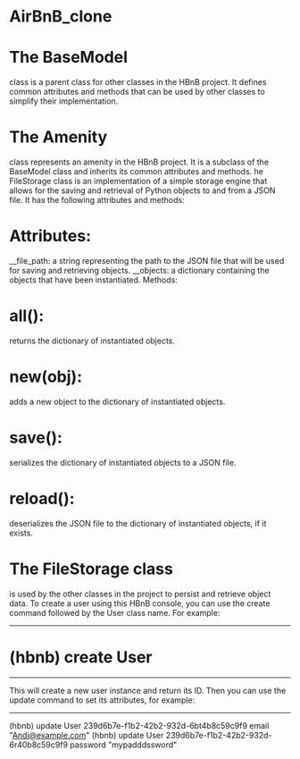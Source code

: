# AirBnB_clone
# The BaseModel
class is a parent class for other classes in the HBnB project. It defines common attributes and methods that can be used by other classes to simplify their implementation.
# The Amenity 
class represents an amenity in the HBnB project. It is a subclass of the BaseModel class and inherits its common attributes and methods.
he FileStorage class is an implementation of a simple storage engine that allows for the saving and retrieval of Python objects to and from a JSON file. It has the following attributes and methods:

# **Attributes:**

__file_path: a string representing the path to the JSON file that will be used for saving and retrieving objects.
__objects: a dictionary containing the objects that have been instantiated.
Methods:

# all():
returns the dictionary of instantiated objects.
# new(obj): 
adds a new object to the dictionary of instantiated objects.
# save():
serializes the dictionary of instantiated objects to a JSON file.
# reload():
deserializes the JSON file to the dictionary of instantiated objects, if it exists.
# The FileStorage class
is used by the other classes in the project to persist and retrieve object data.
To create a user using this HBnB console, you can use the create command followed by the User class name. For example:

*******************************************************************************************************
# (hbnb) create User
********************************************************************************
This will create a new user instance and return its ID. Then you can use the update command to set its attributes, for example:

*******************************************************************************************
(hbnb) update User 239d6b7e-f1b2-42b2-932d-6bt4b8c59c9f9 email "Andi@example.com"
(hbnb) update User 239d6b7e-f1b2-42b2-932d-6r40b8c59c9f9 password "mypadddssword"
